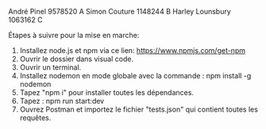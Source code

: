 André Pinel 9578520 A
Simon Couture 1148244 B
Harley Lounsbury 1063162 C

Étapes à suivre pour la mise en marche:

1. Installez node.js et npm via ce lien: https://www.npmjs.com/get-npm
2. Ouvrir le dossier dans visual code.
3. Ouvrir un terminal. 
4. Installez nodemon en mode globale avec la commande : npm install -g nodemon
5. Tapez "npm i" pour installer toutes les dépendances.
6. Tapez : npm run start:dev
7. Ouvrez Postman et importez le fichier "tests.json" qui contient toutes les requêtes.

